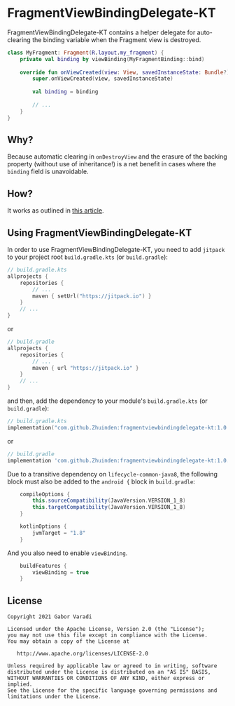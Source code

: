 # FragmentViewBindingDelegate-KT

FragmentViewBindingDelegate-KT contains a helper delegate for auto-clearing the binding variable when the Fragment view is destroyed.

``` kotlin
class MyFragment: Fragment(R.layout.my_fragment) {
    private val binding by viewBinding(MyFragmentBinding::bind)
    
    override fun onViewCreated(view: View, savedInstanceState: Bundle?) {
        super.onViewCreated(view, savedInstanceState)
        
        val binding = binding
        
        // ...
    }
}
```

## Why?

Because automatic clearing in `onDestroyView` and the erasure of the backing property (without use of inheritance!) is a net benefit in cases where the `binding` field is unavoidable.

## How?

It works as outlined in [this article](https://medium.com/@Zhuinden/simple-one-liner-viewbinding-in-fragments-and-activities-with-kotlin-961430c6c07c).

## Using FragmentViewBindingDelegate-KT

In order to use FragmentViewBindingDelegate-KT, you need to add `jitpack` to your project root `build.gradle.kts`
(or `build.gradle`):

``` kotlin
// build.gradle.kts
allprojects {
    repositories {
        // ...
        maven { setUrl("https://jitpack.io") }
    }
    // ...
}
```

or

``` groovy
// build.gradle
allprojects {
    repositories {
        // ...
        maven { url "https://jitpack.io" }
    }
    // ...
}
```

and then, add the dependency to your module's `build.gradle.kts` (or `build.gradle`):

``` kotlin
// build.gradle.kts
implementation("com.github.Zhuinden:fragmentviewbindingdelegate-kt:1.0.0")
```

or

``` groovy
// build.gradle
implementation 'com.github.Zhuinden:fragmentviewbindingdelegate-kt:1.0.0'
```

Due to a transitive dependency on `lifecycle-common-java8`, the following block must also be added to the `android {` block in `build.gradle`:

``` groovy
    compileOptions {
        this.sourceCompatibility(JavaVersion.VERSION_1_8)
        this.targetCompatibility(JavaVersion.VERSION_1_8)
    }

    kotlinOptions {
        jvmTarget = "1.8"
    }
```

And you also need to enable `viewBinding`.

``` groovy
    buildFeatures {
        viewBinding = true
    }
```

## License

    Copyright 2021 Gabor Varadi

    Licensed under the Apache License, Version 2.0 (the "License");
    you may not use this file except in compliance with the License.
    You may obtain a copy of the License at

       http://www.apache.org/licenses/LICENSE-2.0

    Unless required by applicable law or agreed to in writing, software
    distributed under the License is distributed on an "AS IS" BASIS,
    WITHOUT WARRANTIES OR CONDITIONS OF ANY KIND, either express or implied.
    See the License for the specific language governing permissions and
    limitations under the License.
